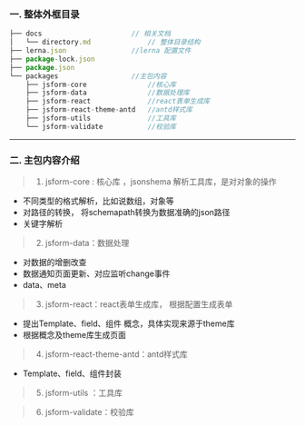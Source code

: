 ### 一.  整体外框目录

``` js
├── docs                      // 相关文档
│   └── directory.md              // 整体目录结构
├── lerna.json                //lerna 配置文件
├── package-lock.json
├── package.json  
└── packages 				  //主包内容
    ├── jsform-core				  //核心库
    ├── jsform-data				  //数据处理库
    ├── jsform-react			  //react表单生成库
    ├── jsform-react-theme-antd   //antd样式库
    ├── jsform-utils			  //工具库
    └── jsform-validate 		  //校验库

```
---- 
###  二. 主包内容介绍
 >  1.  jsform-core : 核心库 ，jsonshema 解析工具库，是对对象的操作
- 不同类型的格式解析，比如说数组，对象等
-  对路径的转换， 将schemapath转换为数据准确的json路径
-  关键字解析

> 2.  jsform-data：数据处理
-  对数据的增删改查
-  数据通知页面更新、对应监听change事件
- data、meta
> 3. jsform-react：react表单生成库， 根据配置生成表单
- 提出Template、field、组件 概念，具体实现来源于theme库
-  根据概念及theme库生成页面
> 4. jsform-react-theme-antd：antd样式库
- Template、field、组件封装
> 5. jsform-utils ：工具库

> 6. jsform-validate：校验库



